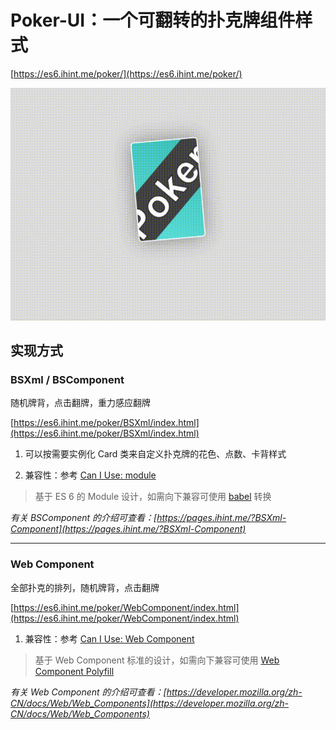 Poker-UI：一个可翻转的扑克牌组件样式
===
[https://es6.ihint.me/poker/](https://es6.ihint.me/poker/)

![预览](preview.gif)

## 实现方式

### BSXml / BSComponent

随机牌背，点击翻牌，重力感应翻牌

[https://es6.ihint.me/poker/BSXml/index.html](https://es6.ihint.me/poker/BSXml/index.html)

1. 可以按需要实例化 Card 类来自定义扑克牌的花色、点数、卡背样式

2. 兼容性：参考 [Can I Use: module](https://caniuse.com/#search=module)
>基于 ES 6 的 Module 设计，如需向下兼容可使用 [babel](https://babeljs.io/) 转换

*有关 BSComponent 的介绍可查看：[https://pages.ihint.me/?BSXml-Component](https://pages.ihint.me/?BSXml-Component)*

----

### Web Component

全部扑克的排列，随机牌背，点击翻牌

[https://es6.ihint.me/poker/WebComponent/index.html](https://es6.ihint.me/poker/WebComponent/index.html)

1. 兼容性：参考 [Can I Use: Web Component](https://caniuse.com/#search=web%20component)
>基于 Web Component 标准的设计，如需向下兼容可使用 [Web Component Polyfill](https://github.com/webcomponents/webcomponentsjs)

*有关 Web Component 的介绍可查看：[https://developer.mozilla.org/zh-CN/docs/Web/Web_Components](https://developer.mozilla.org/zh-CN/docs/Web/Web_Components)*